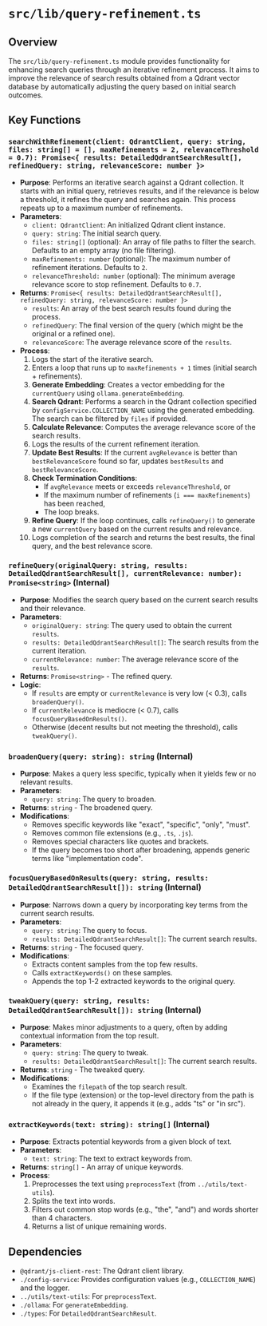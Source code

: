 # `src/lib/query-refinement.ts`

## Overview

The `src/lib/query-refinement.ts` module provides functionality for enhancing search queries through an iterative refinement process. It aims to improve the relevance of search results obtained from a Qdrant vector database by automatically adjusting the query based on initial search outcomes.

## Key Functions

### `searchWithRefinement(client: QdrantClient, query: string, files: string[] = [], maxRefinements = 2, relevanceThreshold = 0.7): Promise<{ results: DetailedQdrantSearchResult[], refinedQuery: string, relevanceScore: number }>`

-   **Purpose**: Performs an iterative search against a Qdrant collection. It starts with an initial query, retrieves results, and if the relevance is below a threshold, it refines the query and searches again. This process repeats up to a maximum number of refinements.
-   **Parameters**:
    -   `client: QdrantClient`: An initialized Qdrant client instance.
    -   `query: string`: The initial search query.
    -   `files: string[]` (optional): An array of file paths to filter the search. Defaults to an empty array (no file filtering).
    -   `maxRefinements: number` (optional): The maximum number of refinement iterations. Defaults to `2`.
    -   `relevanceThreshold: number` (optional): The minimum average relevance score to stop refinement. Defaults to `0.7`.
-   **Returns**: `Promise<{ results: DetailedQdrantSearchResult[], refinedQuery: string, relevanceScore: number }>`
    -   `results`: An array of the best search results found during the process.
    -   `refinedQuery`: The final version of the query (which might be the original or a refined one).
    -   `relevanceScore`: The average relevance score of the `results`.
-   **Process**:
    1.  Logs the start of the iterative search.
    2.  Enters a loop that runs up to `maxRefinements + 1` times (initial search + refinements).
    3.  **Generate Embedding**: Creates a vector embedding for the `currentQuery` using `ollama.generateEmbedding`.
    4.  **Search Qdrant**: Performs a search in the Qdrant collection specified by `configService.COLLECTION_NAME` using the generated embedding. The search can be filtered by `files` if provided.
    5.  **Calculate Relevance**: Computes the average relevance score of the search results.
    6.  Logs the results of the current refinement iteration.
    7.  **Update Best Results**: If the current `avgRelevance` is better than `bestRelevanceScore` found so far, updates `bestResults` and `bestRelevanceScore`.
    8.  **Check Termination Conditions**:
        -   If `avgRelevance` meets or exceeds `relevanceThreshold`, or
        -   If the maximum number of refinements (`i === maxRefinements`) has been reached,
        -   The loop breaks.
    9.  **Refine Query**: If the loop continues, calls `refineQuery()` to generate a new `currentQuery` based on the current results and relevance.
    10. Logs completion of the search and returns the best results, the final query, and the best relevance score.

### `refineQuery(originalQuery: string, results: DetailedQdrantSearchResult[], currentRelevance: number): Promise<string>` (Internal)

-   **Purpose**: Modifies the search query based on the current search results and their relevance.
-   **Parameters**:
    -   `originalQuery: string`: The query used to obtain the current `results`.
    -   `results: DetailedQdrantSearchResult[]`: The search results from the current iteration.
    -   `currentRelevance: number`: The average relevance score of the `results`.
-   **Returns**: `Promise<string>` - The refined query.
-   **Logic**:
    -   If `results` are empty or `currentRelevance` is very low (< 0.3), calls `broadenQuery()`.
    -   If `currentRelevance` is mediocre (< 0.7), calls `focusQueryBasedOnResults()`.
    -   Otherwise (decent results but not meeting the threshold), calls `tweakQuery()`.

### `broadenQuery(query: string): string` (Internal)

-   **Purpose**: Makes a query less specific, typically when it yields few or no relevant results.
-   **Parameters**:
    -   `query: string`: The query to broaden.
-   **Returns**: `string` - The broadened query.
-   **Modifications**:
    -   Removes specific keywords like "exact", "specific", "only", "must".
    -   Removes common file extensions (e.g., `.ts`, `.js`).
    -   Removes special characters like quotes and brackets.
    -   If the query becomes too short after broadening, appends generic terms like "implementation code".

### `focusQueryBasedOnResults(query: string, results: DetailedQdrantSearchResult[]): string` (Internal)

-   **Purpose**: Narrows down a query by incorporating key terms from the current search results.
-   **Parameters**:
    -   `query: string`: The query to focus.
    -   `results: DetailedQdrantSearchResult[]`: The current search results.
-   **Returns**: `string` - The focused query.
-   **Modifications**:
    -   Extracts content samples from the top few results.
    -   Calls `extractKeywords()` on these samples.
    -   Appends the top 1-2 extracted keywords to the original query.

### `tweakQuery(query: string, results: DetailedQdrantSearchResult[]): string` (Internal)

-   **Purpose**: Makes minor adjustments to a query, often by adding contextual information from the top result.
-   **Parameters**:
    -   `query: string`: The query to tweak.
    -   `results: DetailedQdrantSearchResult[]`: The current search results.
-   **Returns**: `string` - The tweaked query.
-   **Modifications**:
    -   Examines the `filepath` of the top search result.
    -   If the file type (extension) or the top-level directory from the path is not already in the query, it appends it (e.g., adds "ts" or "in src").

### `extractKeywords(text: string): string[]` (Internal)

-   **Purpose**: Extracts potential keywords from a given block of text.
-   **Parameters**:
    -   `text: string`: The text to extract keywords from.
-   **Returns**: `string[]` - An array of unique keywords.
-   **Process**:
    1.  Preprocesses the text using `preprocessText` (from `../utils/text-utils`).
    2.  Splits the text into words.
    3.  Filters out common stop words (e.g., "the", "and") and words shorter than 4 characters.
    4.  Returns a list of unique remaining words.

## Dependencies

-   `@qdrant/js-client-rest`: The Qdrant client library.
-   `./config-service`: Provides configuration values (e.g., `COLLECTION_NAME`) and the logger.
-   `../utils/text-utils`: For `preprocessText`.
-   `./ollama`: For `generateEmbedding`.
-   `./types`: For `DetailedQdrantSearchResult`.
